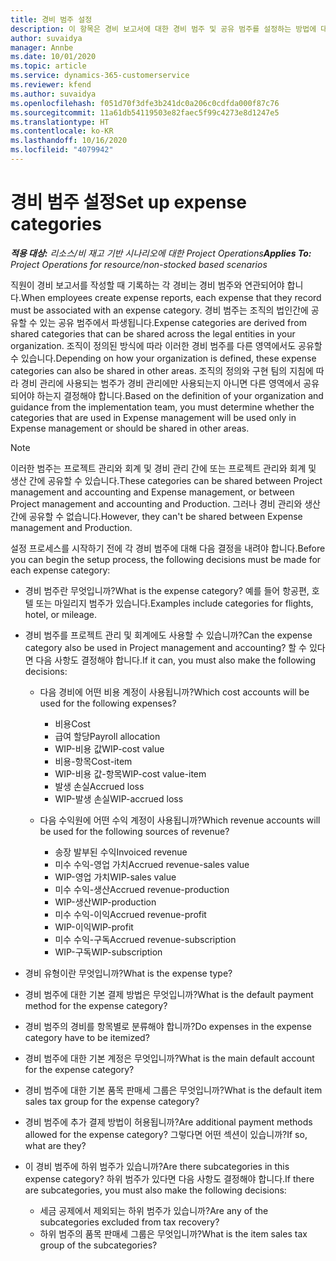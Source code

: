 ```yaml
---
title: 경비 범주 설정
description: 이 항목은 경비 보고서에 대한 경비 범주 및 공유 범주를 설정하는 방법에 대한 정보를 제공합니다.
author: suvaidya
manager: Annbe
ms.date: 10/01/2020
ms.topic: article
ms.service: dynamics-365-customerservice
ms.reviewer: kfend
ms.author: suvaidya
ms.openlocfilehash: f051d70f3dfe3b241dc0a206c0cdfda000f87c76
ms.sourcegitcommit: 11a61db54119503e82faec5f99c4273e8d1247e5
ms.translationtype: HT
ms.contentlocale: ko-KR
ms.lasthandoff: 10/16/2020
ms.locfileid: "4079942"
---
```

# <a name="set-up-expense-categories"></a><span data-ttu-id="98687-103">경비 범주 설정</span><span class="sxs-lookup"><span data-stu-id="98687-103">Set up expense categories</span></span>

<span data-ttu-id="98687-104">_**적용 대상:** 리소스/비 재고 기반 시나리오에 대한 Project Operations_</span><span class="sxs-lookup"><span data-stu-id="98687-104">_**Applies To:** Project Operations for resource/non-stocked based scenarios_</span></span>

<span data-ttu-id="98687-105">직원이 경비 보고서를 작성할 때 기록하는 각 경비는 경비 범주와 연관되어야 합니다.</span><span class="sxs-lookup"><span data-stu-id="98687-105">When employees create expense reports, each expense that they record must be associated with an expense category.</span></span> <span data-ttu-id="98687-106">경비 범주는 조직의 법인간에 공유할 수 있는 공유 범주에서 파생됩니다.</span><span class="sxs-lookup"><span data-stu-id="98687-106">Expense categories are derived from shared categories that can be shared across the legal entities in your organization.</span></span> <span data-ttu-id="98687-107">조직이 정의된 방식에 따라 이러한 경비 범주를 다른 영역에서도 공유할 수 있습니다.</span><span class="sxs-lookup"><span data-stu-id="98687-107">Depending on how your organization is defined, these expense categories can also be shared in other areas.</span></span> <span data-ttu-id="98687-108">조직의 정의와 구현 팀의 지침에 따라 경비 관리에 사용되는 범주가 경비 관리에만 사용되는지 아니면 다른 영역에서 공유되어야 하는지 결정해야 합니다.</span><span class="sxs-lookup"><span data-stu-id="98687-108">Based on the definition of your organization and guidance from the implementation team, you must determine whether the categories that are used in Expense management will be used only in Expense management or should be shared in other areas.</span></span>

> [!NOTE]
> <span data-ttu-id="98687-109">이러한 범주는 프로젝트 관리와 회계 및 경비 관리 간에 또는 프로젝트 관리와 회계 및 생산 간에 공유할 수 있습니다.</span><span class="sxs-lookup"><span data-stu-id="98687-109">These categories can be shared between Project management and accounting and Expense management, or between Project management and accounting and Production.</span></span> <span data-ttu-id="98687-110">그러나 경비 관리와 생산 간에 공유할 수 없습니다.</span><span class="sxs-lookup"><span data-stu-id="98687-110">However, they can't be shared between Expense management and Production.</span></span>

<span data-ttu-id="98687-111">설정 프로세스를 시작하기 전에 각 경비 범주에 대해 다음 결정을 내려야 합니다.</span><span class="sxs-lookup"><span data-stu-id="98687-111">Before you can begin the setup process, the following decisions must be made for each expense category:</span></span>

- <span data-ttu-id="98687-112">경비 범주란 무엇입니까?</span><span class="sxs-lookup"><span data-stu-id="98687-112">What is the expense category?</span></span> <span data-ttu-id="98687-113">예를 들어 항공편, 호텔 또는 마일리지 범주가 있습니다.</span><span class="sxs-lookup"><span data-stu-id="98687-113">Examples include categories for flights, hotel, or mileage.</span></span>
- <span data-ttu-id="98687-114">경비 범주를 프로젝트 관리 및 회계에도 사용할 수 있습니까?</span><span class="sxs-lookup"><span data-stu-id="98687-114">Can the expense category also be used in Project management and accounting?</span></span> <span data-ttu-id="98687-115">할 수 있다면 다음 사항도 결정해야 합니다.</span><span class="sxs-lookup"><span data-stu-id="98687-115">If it can, you must also make the following decisions:</span></span>

    - <span data-ttu-id="98687-116">다음 경비에 어떤 비용 계정이 사용됩니까?</span><span class="sxs-lookup"><span data-stu-id="98687-116">Which cost accounts will be used for the following expenses?</span></span>

        - <span data-ttu-id="98687-117">비용</span><span class="sxs-lookup"><span data-stu-id="98687-117">Cost</span></span>
        - <span data-ttu-id="98687-118">급여 할당</span><span class="sxs-lookup"><span data-stu-id="98687-118">Payroll allocation</span></span>
        - <span data-ttu-id="98687-119">WIP-비용 값</span><span class="sxs-lookup"><span data-stu-id="98687-119">WIP-cost value</span></span>
        - <span data-ttu-id="98687-120">비용-항목</span><span class="sxs-lookup"><span data-stu-id="98687-120">Cost-item</span></span>
        - <span data-ttu-id="98687-121">WIP-비용 값-항목</span><span class="sxs-lookup"><span data-stu-id="98687-121">WIP-cost value-item</span></span>
        - <span data-ttu-id="98687-122">발생 손실</span><span class="sxs-lookup"><span data-stu-id="98687-122">Accrued loss</span></span>
        - <span data-ttu-id="98687-123">WIP-발생 손실</span><span class="sxs-lookup"><span data-stu-id="98687-123">WIP-accrued loss</span></span>

    - <span data-ttu-id="98687-124">다음 수익원에 어떤 수익 계정이 사용됩니까?</span><span class="sxs-lookup"><span data-stu-id="98687-124">Which revenue accounts will be used for the following sources of revenue?</span></span>

        - <span data-ttu-id="98687-125">송장 발부된 수익</span><span class="sxs-lookup"><span data-stu-id="98687-125">Invoiced revenue</span></span>
        - <span data-ttu-id="98687-126">미수 수익-영업 가치</span><span class="sxs-lookup"><span data-stu-id="98687-126">Accrued revenue-sales value</span></span>
        - <span data-ttu-id="98687-127">WIP-영업 가치</span><span class="sxs-lookup"><span data-stu-id="98687-127">WIP-sales value</span></span>
        - <span data-ttu-id="98687-128">미수 수익-생산</span><span class="sxs-lookup"><span data-stu-id="98687-128">Accrued revenue-production</span></span>
        - <span data-ttu-id="98687-129">WIP-생산</span><span class="sxs-lookup"><span data-stu-id="98687-129">WIP-production</span></span>
        - <span data-ttu-id="98687-130">미수 수익-이익</span><span class="sxs-lookup"><span data-stu-id="98687-130">Accrued revenue-profit</span></span>
        - <span data-ttu-id="98687-131">WIP-이익</span><span class="sxs-lookup"><span data-stu-id="98687-131">WIP-profit</span></span>
        - <span data-ttu-id="98687-132">미수 수익-구독</span><span class="sxs-lookup"><span data-stu-id="98687-132">Accrued revenue-subscription</span></span>
        - <span data-ttu-id="98687-133">WIP-구독</span><span class="sxs-lookup"><span data-stu-id="98687-133">WIP-subscription</span></span>

- <span data-ttu-id="98687-134">경비 유형이란 무엇입니까?</span><span class="sxs-lookup"><span data-stu-id="98687-134">What is the expense type?</span></span>
- <span data-ttu-id="98687-135">경비 범주에 대한 기본 결제 방법은 무엇입니까?</span><span class="sxs-lookup"><span data-stu-id="98687-135">What is the default payment method for the expense category?</span></span>
- <span data-ttu-id="98687-136">경비 범주의 경비를 항목별로 분류해야 합니까?</span><span class="sxs-lookup"><span data-stu-id="98687-136">Do expenses in the expense category have to be itemized?</span></span>
- <span data-ttu-id="98687-137">경비 범주에 대한 기본 계정은 무엇입니까?</span><span class="sxs-lookup"><span data-stu-id="98687-137">What is the main default account for the expense category?</span></span>
- <span data-ttu-id="98687-138">경비 범주에 대한 기본 품목 판매세 그룹은 무엇입니까?</span><span class="sxs-lookup"><span data-stu-id="98687-138">What is the default item sales tax group for the expense category?</span></span>
- <span data-ttu-id="98687-139">경비 범주에 추가 결제 방법이 허용됩니까?</span><span class="sxs-lookup"><span data-stu-id="98687-139">Are additional payment methods allowed for the expense category?</span></span> <span data-ttu-id="98687-140">그렇다면 어떤 섹션이 있습니까?</span><span class="sxs-lookup"><span data-stu-id="98687-140">If so, what are they?</span></span>
- <span data-ttu-id="98687-141">이 경비 범주에 하위 범주가 있습니까?</span><span class="sxs-lookup"><span data-stu-id="98687-141">Are there subcategories in this expense category?</span></span> <span data-ttu-id="98687-142">하위 범주가 있다면 다음 사항도 결정해야 합니다.</span><span class="sxs-lookup"><span data-stu-id="98687-142">If there are subcategories, you must also make the following decisions:</span></span>

    - <span data-ttu-id="98687-143">세금 공제에서 제외되는 하위 범주가 있습니까?</span><span class="sxs-lookup"><span data-stu-id="98687-143">Are any of the subcategories excluded from tax recovery?</span></span>
    - <span data-ttu-id="98687-144">하위 범주의 품목 판매세 그룹은 무엇입니까?</span><span class="sxs-lookup"><span data-stu-id="98687-144">What is the item sales tax group of the subcategories?</span></span>
